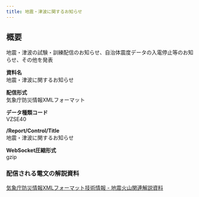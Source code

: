 ```yaml
---
title: 地震・津波に関するお知らせ
---
```


## 概要
地震・津波の試験・訓練配信のお知らせ、自治体震度データの入電停止等のお知らせ、その他を発表

**資料名** <br/>
 地震・津波に関するお知らせ
 
**配信形式** <br/>
 気象庁防災情報XMLフォーマット

**データ種類コード** <br/>
 VZSE40
 
**/Report/Control/Title** <br/>
 地震・津波に関するお知らせ

**WebSocket圧縮形式** <br/>
 gzip

### 配信される電文の解説資料
 [気象庁防災情報XMLフォーマット技術情報 - 地震火山関連解説資料](https://dmdata.jp/doc/jma/manual/0101-0183.pdf#page=150)

